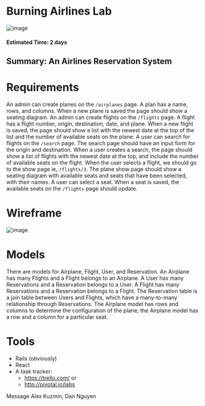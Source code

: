 # Burning Airlines Lab
![image](https://pbs.twimg.com/media/COeYbe1WUAABHQ1.jpg)
#### Estimated Time: 2 days
## Summary: An Airlines Reservation System
# Requirements
An admin can create planes on the `/airplanes` page.
A plan has a name, rows, and columns.
When a new plane is saved the page should show a seating diagram.
An admin can create flights on the `/flights` page.
A flight has a flight number, origin, destination, date, and plane.
When a new flight is saved, the page should show a list with the newest date at the top of the list and the number of available seats on the plane.
A user can search for flights on the `/search` page.
The search page should have an input form for the origin and destination.
When a user creates a search, the page should show a list of flights with the newest date at the top, and include the number of available seats on the flight.
When the user selects a flight, we should go to the show page ie, `/flights/3`.
The plane show page should show a seating diagram with available seats and seats that have been selected, with their names.
A user can select a seat.
When a seat is saved, the available seats on the `/flights` page should update.
# Wireframe
![image](http://i.imgur.com/Xa2DNrr.png)
# Models
There are models for Airplane, Flight, User, and Reservation.
An Airplane has many Flights and a Flight belongs to an Airplane.
A User has many Reservations and a Reservation belongs to a User.
A Flight has many Reservations and a Reservation belongs to a Flight.
The Reservation table is a join table between Users and Flights, which have a many-to-many relationship through Reservations.
The Airplane model has rows and columns to determine the configuration of the plane; the Airplane model has a row and a column for a particular seat.
# Tools
- Rails (obviously)
- React
- A task tracker:
  - https://trello.com/ or
  - http://pivotal.io/labs


Message Alex Kuzmin, Dan Nguyen
